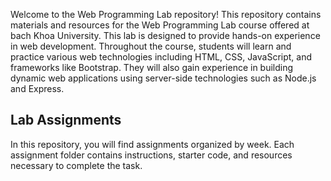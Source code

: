 Welcome to the Web Programming Lab repository! This repository contains materials and resources for the Web Programming Lab course offered at 
bach Khoa University. 
This lab is designed to provide hands-on experience in web development. Throughout the course, students will learn and practice various web technologies 
including HTML, CSS, JavaScript, and frameworks like Bootstrap. They will also gain experience in building dynamic web applications using server-side 
technologies such as Node.js and Express.
## Lab Assignments
In this repository, you will find assignments organized by week. Each assignment folder contains instructions, starter code, and resources necessary to 
complete the task.
